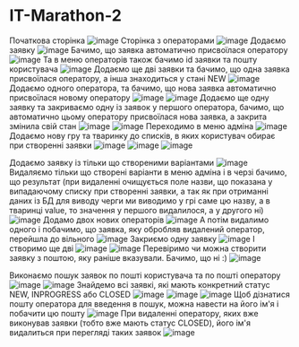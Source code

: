 # IT-Marathon-2
Початкова сторінка
![image](https://user-images.githubusercontent.com/72159857/168828201-b33d9d69-8c80-40d8-bd64-5048fd2ff1fb.png)
Сторінка з операторами
![image](https://user-images.githubusercontent.com/72159857/168828625-e124b738-226f-4ebb-a46b-8b53b595cb4c.png)
Додаємо заявку
![image](https://user-images.githubusercontent.com/72159857/168828972-67a515e7-2805-43e3-8699-3da9ad750067.png)
Бачимо, що заявка автоматично присвоїлася оператору
![image](https://user-images.githubusercontent.com/72159857/168829050-9dfe2f94-2002-46a7-a7e5-4a4ea2f21037.png)
Та в меню операторів також бачимо id заявки та пошту користувача
![image](https://user-images.githubusercontent.com/72159857/168829253-d0d4dc4a-15e1-42c9-93a2-75807cb317dd.png)
Додаємо ще дві заявки та бачимо, що одна заявка присвоїлася оператору, а інша знаходиться у стані NEW
![image](https://user-images.githubusercontent.com/72159857/168829657-f7ee61ac-35a2-42e0-8f56-aaec60191dca.png)
Додаємо одного оператора, та бачимо, що нова заявка автоматично присвоїлася новому оператору
![image](https://user-images.githubusercontent.com/72159857/168829975-f9148be3-1194-4db4-9dd7-0f714153a409.png)
![image](https://user-images.githubusercontent.com/72159857/168830137-ba59284b-d7de-4cce-b575-119147577cda.png)
Додаємо ще одну заявку та закриваємо одну із заявок у першого оператора, бачимо, що автоматично цьому оператору присвоїлася нова заявка, а закрита змінила свій стан
![image](https://user-images.githubusercontent.com/72159857/168830707-caebc0e6-be46-4a2d-82a3-616e7dba471e.png)
![image](https://user-images.githubusercontent.com/72159857/168830751-a9f4aaf3-fa96-4dce-b9b4-7c138f360816.png)
Переходимо в меню адміна
![image](https://user-images.githubusercontent.com/72159857/168830916-2a80c7bf-723c-46cd-8d8b-ce1dbda8e9fb.png)
Додаємо нову гру та тваринку до списків, в яких користувач обирає при створенні заявки
![image](https://user-images.githubusercontent.com/72159857/168831394-11220c46-df5b-4bb9-8688-1bdf864c4bda.png)
![image](https://user-images.githubusercontent.com/72159857/168831467-877bf79a-8688-4924-b5db-bc2633b88412.png)
![image](https://user-images.githubusercontent.com/72159857/168831511-aa01d886-0d10-4e46-8aba-222997c5178a.png)

Додаємо заявку із тільки що створеними варіантами
![image](https://user-images.githubusercontent.com/72159857/168831800-547e07cf-8952-487e-9027-dc680c13cf06.png)
Видаляємо тільки що створені варіанти в меню адміна і в черзі бачимо, що результат (при видаленні очищується поле назви, що показана у випадаючому списку при створенні заявки, а так як при отриманні даних із БД для виводу черги ми виводимо у грі саме цю назву, а в тваринці value, то значення у першого видалилося, а у другого ні)
![image](https://user-images.githubusercontent.com/72159857/168832193-ddfafc67-6235-48f1-8749-bd60e53c2902.png)
Додамо двох нових операторів
![image](https://user-images.githubusercontent.com/72159857/168833282-793d5e8d-b1ee-4c38-bf22-2cd6babff31a.png)
А потім видалимо одного і побачимо, що заявка, яку обробляв видалений оператор, перейшла до вільного
![image](https://user-images.githubusercontent.com/72159857/168833499-6f29d363-78ea-450a-8469-9a16343873ce.png)
Закриємо одну заявку 
![image](https://user-images.githubusercontent.com/72159857/168833723-2731265e-897e-40e9-95bf-235629ad42c9.png)
І створимо ще дві
![image](https://user-images.githubusercontent.com/72159857/168833939-aceef436-0476-4b03-95cf-775daa512362.png)
![image](https://user-images.githubusercontent.com/72159857/168833990-43964ef4-2488-401a-ab23-ed8b6bd00ce0.png)
Перевіримо чи можна створити заявку з поштою, яку раніше вказували. Бачимо, що ні :)
![image](https://user-images.githubusercontent.com/72159857/168834454-84b81f7f-4ffa-4e21-b548-aba6b028ba9c.png)

Виконаємо пошук заявок по пошті користувача та по пошті оператору
![image](https://user-images.githubusercontent.com/72159857/168834727-e9b26f13-2557-427a-a16d-6f1f0188312a.png)
![image](https://user-images.githubusercontent.com/72159857/168834838-b82e84d9-3ded-4523-8e8c-7b7fa9a758d0.png)
Знайдемо всі заявкі, які мають конкретний статус NEW, INPROGRESS або CLOSED
![image](https://user-images.githubusercontent.com/72159857/168835045-3ee9bdc8-3166-4b5d-87b8-25deea679be8.png)
![image](https://user-images.githubusercontent.com/72159857/168835089-f7134f7b-a66b-4812-804e-6a0bd7e8eaad.png)
![image](https://user-images.githubusercontent.com/72159857/168835133-0d2a4941-35c9-467b-97fa-196e7f144775.png)
Щоб дізнатися пошту оператора для введення в пошук, можна навести на його ім'я і побачити цю пошту
![image](https://user-images.githubusercontent.com/72159857/168835525-2fe710e1-3238-4403-afbc-cd4660c53615.png)
При видаленні оператору, яких вже виконував заявки (тобто вже мають статус CLOSED), його ім'я видалиться при перегляді таких заявок
![image](https://user-images.githubusercontent.com/72159857/168836843-404f4f72-7fc2-448c-bcc7-269b0bd51ab5.png)
